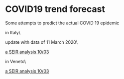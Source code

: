 # COVID19 trend forecast
Some attempts to predict the actual COVID 19 epidemic 

in Italy\

update with data of 11 March 2020\

[a SEIR analysis 10/03](draft_analysis_Italy.md)

in Veneto\

[a SEIR analysis 10/03](draft_analysis_Veneto.md)
